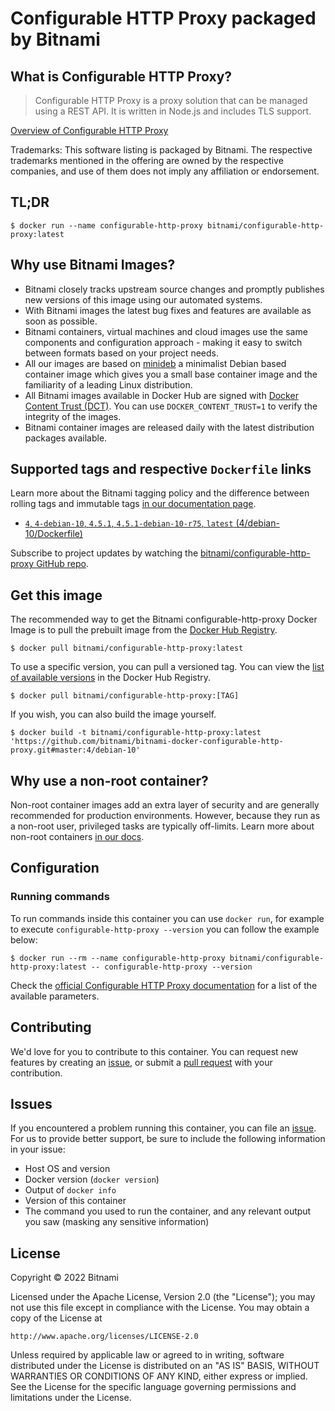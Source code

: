 # Configurable HTTP Proxy packaged by Bitnami

## What is Configurable HTTP Proxy?

> Configurable HTTP Proxy is a proxy solution that can be managed using a REST API. It is written in Node.js and includes TLS support.

[Overview of Configurable HTTP Proxy](https://github.com/jupyterhub/configurable-http-proxy)

Trademarks: This software listing is packaged by Bitnami. The respective trademarks mentioned in the offering are owned by the respective companies, and use of them does not imply any affiliation or endorsement.

## TL;DR

```console
$ docker run --name configurable-http-proxy bitnami/configurable-http-proxy:latest
```

## Why use Bitnami Images?

* Bitnami closely tracks upstream source changes and promptly publishes new versions of this image using our automated systems.
* With Bitnami images the latest bug fixes and features are available as soon as possible.
* Bitnami containers, virtual machines and cloud images use the same components and configuration approach - making it easy to switch between formats based on your project needs.
* All our images are based on [minideb](https://github.com/bitnami/minideb) a minimalist Debian based container image which gives you a small base container image and the familiarity of a leading Linux distribution.
* All Bitnami images available in Docker Hub are signed with [Docker Content Trust (DCT)](https://docs.docker.com/engine/security/trust/content_trust/). You can use `DOCKER_CONTENT_TRUST=1` to verify the integrity of the images.
* Bitnami container images are released daily with the latest distribution packages available.

## Supported tags and respective `Dockerfile` links

Learn more about the Bitnami tagging policy and the difference between rolling tags and immutable tags [in our documentation page](https://docs.bitnami.com/tutorials/understand-rolling-tags-containers/).


* [`4`, `4-debian-10`, `4.5.1`, `4.5.1-debian-10-r75`, `latest` (4/debian-10/Dockerfile)](https://github.com/bitnami/bitnami-docker-configurable-http-proxy/blob/4.5.1-debian-10-r75/4/debian-10/Dockerfile)

Subscribe to project updates by watching the [bitnami/configurable-http-proxy GitHub repo](https://github.com/bitnami/bitnami-docker-configurable-http-proxy).

## Get this image

The recommended way to get the Bitnami configurable-http-proxy Docker Image is to pull the prebuilt image from the [Docker Hub Registry](https://hub.docker.com/r/bitnami/configurable-http-proxy).

```console
$ docker pull bitnami/configurable-http-proxy:latest
```

To use a specific version, you can pull a versioned tag. You can view the [list of available versions](https://hub.docker.com/r/bitnami/configurable-http-proxy/tags/) in the Docker Hub Registry.

```console
$ docker pull bitnami/configurable-http-proxy:[TAG]
```

If you wish, you can also build the image yourself.

```console
$ docker build -t bitnami/configurable-http-proxy:latest 'https://github.com/bitnami/bitnami-docker-configurable-http-proxy.git#master:4/debian-10'
```

## Why use a non-root container?

Non-root container images add an extra layer of security and are generally recommended for production environments. However, because they run as a non-root user, privileged tasks are typically off-limits. Learn more about non-root containers [in our docs](https://docs.bitnami.com/tutorials/work-with-non-root-containers/).

## Configuration

### Running commands

To run commands inside this container you can use `docker run`, for example to execute `configurable-http-proxy --version` you can follow the example below:

```console
$ docker run --rm --name configurable-http-proxy bitnami/configurable-http-proxy:latest -- configurable-http-proxy --version
```

Check the [official Configurable HTTP Proxy documentation](https://github.com/jupyterhub/configurable-http-proxy#command-line-options) for a list of the available parameters.

## Contributing

We'd love for you to contribute to this container. You can request new features by creating an [issue](https://github.com/bitnami/bitnami-docker-configurable-http-proxy/issues), or submit a [pull request](https://github.com/bitnami/bitnami-docker-configurable-http-proxy/pulls) with your contribution.

## Issues

If you encountered a problem running this container, you can file an [issue](https://github.com/bitnami/bitnami-docker-configurable-http-proxy/issues/new). For us to provide better support, be sure to include the following information in your issue:

- Host OS and version
- Docker version (`docker version`)
- Output of `docker info`
- Version of this container
- The command you used to run the container, and any relevant output you saw (masking any sensitive information)

## License

Copyright &copy; 2022 Bitnami

Licensed under the Apache License, Version 2.0 (the "License");
you may not use this file except in compliance with the License.
You may obtain a copy of the License at

    http://www.apache.org/licenses/LICENSE-2.0

Unless required by applicable law or agreed to in writing, software
distributed under the License is distributed on an "AS IS" BASIS,
WITHOUT WARRANTIES OR CONDITIONS OF ANY KIND, either express or implied.
See the License for the specific language governing permissions and
limitations under the License.
